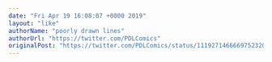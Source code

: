 ```yaml
---
date: "Fri Apr 19 16:08:07 +0000 2019"
layout: "like"
authorName: "poorly drawn lines"
authorUrl: "https://twitter.com/PDLComics"
originalPost: "https://twitter.com/PDLComics/status/1119271466669752320"
---
```


